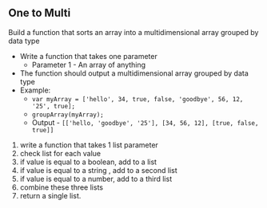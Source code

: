 ## One to Multi

Build a function that sorts an array into a multidimensional array grouped by data type

- Write a function that takes one parameter 
	- Parameter 1 - An array of anything
- The function should output a multidimensional array grouped by data type
- Example: 
	- `var myArray = ['hello', 34, true, false, 'goodbye', 56, 12, '25', true];`
	- `groupArray(myArray);`
	- Output - `[['hello, 'goodbye', '25'], [34, 56, 12], [true, false, true]]`

1. write a function that takes 1 list parameter
2. check list for each value
3. if value is equal to a boolean, add to a list
4. if value is equal to a string , add to a second list
5. if value is equal to a number, add to a third list
6. combine these three lists
7. return a single list.